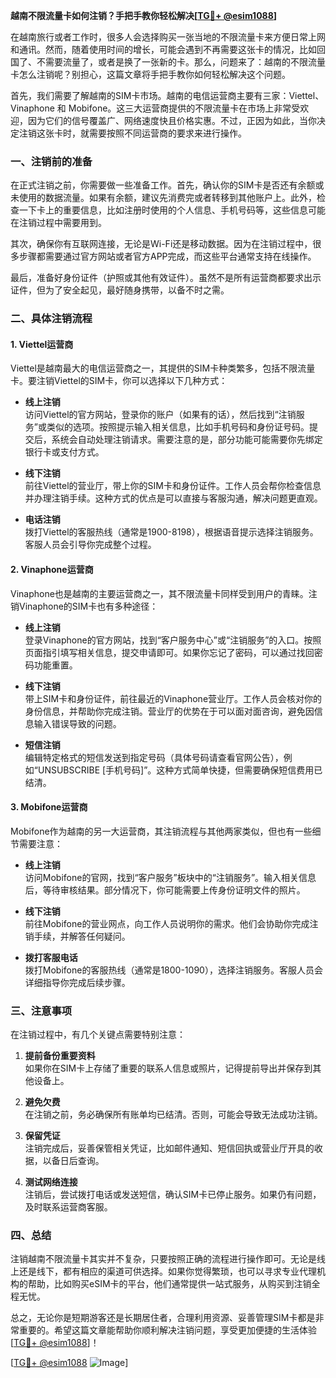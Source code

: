 **越南不限流量卡如何注销？手把手教你轻松解决[[TG💪+ @esim1088](https://t.me/s/esim1088)]**

在越南旅行或者工作时，很多人会选择购买一张当地的不限流量卡来方便日常上网和通讯。然而，随着使用时间的增长，可能会遇到不再需要这张卡的情况，比如回国了、不需要流量了，或者是换了一张新的卡。那么，问题来了：越南的不限流量卡怎么注销呢？别担心，这篇文章将手把手教你如何轻松解决这个问题。

首先，我们需要了解越南的SIM卡市场。越南的电信运营商主要有三家：Viettel、Vinaphone 和 Mobifone。这三大运营商提供的不限流量卡在市场上非常受欢迎，因为它们的信号覆盖广、网络速度快且价格实惠。不过，正因为如此，当你决定注销这张卡时，就需要按照不同运营商的要求来进行操作。

### **一、注销前的准备**
在正式注销之前，你需要做一些准备工作。首先，确认你的SIM卡是否还有余额或未使用的数据流量。如果有余额，建议先消费完或者转移到其他账户上。此外，检查一下卡上的重要信息，比如注册时使用的个人信息、手机号码等，这些信息可能在注销过程中需要用到。

其次，确保你有互联网连接，无论是Wi-Fi还是移动数据。因为在注销过程中，很多步骤都需要通过官方网站或者官方APP完成，而这些平台通常支持在线操作。

最后，准备好身份证件（护照或其他有效证件）。虽然不是所有运营商都要求出示证件，但为了安全起见，最好随身携带，以备不时之需。

### **二、具体注销流程**
#### **1. Viettel运营商**
Viettel是越南最大的电信运营商之一，其提供的SIM卡种类繁多，包括不限流量卡。要注销Viettel的SIM卡，你可以选择以下几种方式：

- **线上注销**  
  访问Viettel的官方网站，登录你的账户（如果有的话），然后找到“注销服务”或类似的选项。按照提示输入相关信息，比如手机号码和身份证号码。提交后，系统会自动处理注销请求。需要注意的是，部分功能可能需要你先绑定银行卡或支付方式。

- **线下注销**  
  前往Viettel的营业厅，带上你的SIM卡和身份证件。工作人员会帮你检查信息并办理注销手续。这种方式的优点是可以直接与客服沟通，解决问题更直观。

- **电话注销**  
  拨打Viettel的客服热线（通常是1900-8198），根据语音提示选择注销服务。客服人员会引导你完成整个过程。

#### **2. Vinaphone运营商**
Vinaphone也是越南的主要运营商之一，其不限流量卡同样受到用户的青睐。注销Vinaphone的SIM卡也有多种途径：

- **线上注销**  
  登录Vinaphone的官方网站，找到“客户服务中心”或“注销服务”的入口。按照页面指引填写相关信息，提交申请即可。如果你忘记了密码，可以通过找回密码功能重置。

- **线下注销**  
  带上SIM卡和身份证件，前往最近的Vinaphone营业厅。工作人员会核对你的身份信息，并帮助你完成注销。营业厅的优势在于可以面对面咨询，避免因信息输入错误导致的问题。

- **短信注销**  
  编辑特定格式的短信发送到指定号码（具体号码请查看官网公告），例如“UNSUBSCRIBE [手机号码]”。这种方式简单快捷，但需要确保短信费用已结清。

#### **3. Mobifone运营商**
Mobifone作为越南的另一大运营商，其注销流程与其他两家类似，但也有一些细节需要注意：

- **线上注销**  
  访问Mobifone的官网，找到“客户服务”板块中的“注销服务”。输入相关信息后，等待审核结果。部分情况下，你可能需要上传身份证明文件的照片。

- **线下注销**  
  前往Mobifone的营业网点，向工作人员说明你的需求。他们会协助你完成注销手续，并解答任何疑问。

- **拨打客服电话**  
  拨打Mobifone的客服热线（通常是1800-1090），选择注销服务。客服人员会详细指导你完成后续步骤。

### **三、注意事项**
在注销过程中，有几个关键点需要特别注意：

1. **提前备份重要资料**  
   如果你在SIM卡上存储了重要的联系人信息或照片，记得提前导出并保存到其他设备上。

2. **避免欠费**  
   在注销之前，务必确保所有账单均已结清。否则，可能会导致无法成功注销。

3. **保留凭证**  
   注销完成后，妥善保管相关凭证，比如邮件通知、短信回执或营业厅开具的收据，以备日后查询。

4. **测试网络连接**  
   注销后，尝试拨打电话或发送短信，确认SIM卡已停止服务。如果仍有问题，及时联系运营商客服。

### **四、总结**
注销越南不限流量卡其实并不复杂，只要按照正确的流程进行操作即可。无论是线上还是线下，都有相应的渠道可供选择。如果你觉得繁琐，也可以寻求专业代理机构的帮助，比如购买eSIM卡的平台，他们通常提供一站式服务，从购买到注销全程无忧。

总之，无论你是短期游客还是长期居住者，合理利用资源、妥善管理SIM卡都是非常重要的。希望这篇文章能帮助你顺利解决注销问题，享受更加便捷的生活体验[[TG💪+ @esim1088](https://t.me/s/esim1088)]！

[[TG💪+ @esim1088](https://t.me/s/esim1088) ![Image](https://i.postimg.cc/4NQfJmqS/Snipaste-2025-05-13-00-14-12.png)]